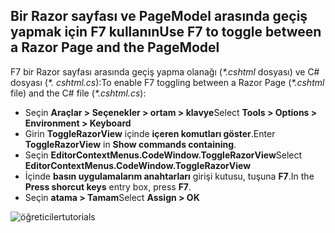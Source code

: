 <a name="f7"></a>
## <a name="use-f7-to-toggle-between-a-razor-page-and-the-pagemodel"></a><span data-ttu-id="3f8f9-101">Bir Razor sayfası ve PageModel arasında geçiş yapmak için F7 kullanın</span><span class="sxs-lookup"><span data-stu-id="3f8f9-101">Use F7 to toggle between a Razor Page and the PageModel</span></span>

<span data-ttu-id="3f8f9-102">F7 bir Razor sayfası arasında geçiş yapma olanağı (*\*.cshtml* dosyası) ve C# dosyası (*\*. cshtml.cs*):</span><span class="sxs-lookup"><span data-stu-id="3f8f9-102">To enable F7 toggling between a Razor Page (*\*.cshtml* file) and the C# file (*\*.cshtml.cs*):</span></span>

* <span data-ttu-id="3f8f9-103">Seçin **Araçlar > Seçenekler > ortam > klavye**</span><span class="sxs-lookup"><span data-stu-id="3f8f9-103">Select **Tools > Options > Environment > Keyboard**</span></span>
* <span data-ttu-id="3f8f9-104">Girin **ToggleRazorView** içinde **içeren komutları göster**.</span><span class="sxs-lookup"><span data-stu-id="3f8f9-104">Enter **ToggleRazorView** in **Show commands containing**.</span></span>
* <span data-ttu-id="3f8f9-105">Seçin **EditorContextMenus.CodeWindow.ToggleRazorView**</span><span class="sxs-lookup"><span data-stu-id="3f8f9-105">Select **EditorContextMenus.CodeWindow.ToggleRazorView**</span></span>
* <span data-ttu-id="3f8f9-106">İçinde **basın uygulamalarım anahtarları** girişi kutusu, tuşuna **F7**.</span><span class="sxs-lookup"><span data-stu-id="3f8f9-106">In the **Press shorcut keys** entry box, press **F7**.</span></span>
* <span data-ttu-id="3f8f9-107">Seçin **atama > Tamam**</span><span class="sxs-lookup"><span data-stu-id="3f8f9-107">Select **Assign > OK**</span></span>

![<span data-ttu-id="3f8f9-108">öğreticiler</span><span class="sxs-lookup"><span data-stu-id="3f8f9-108">tutorials</span></span> ](~/tutorials/razor-pages/razor-pages-start/_static/F7.png)
<!-- 
![preceding instructions](~/includes/RP/_static/F7.png)

![_static/F7.pngs](_static/F7.png)
-->
